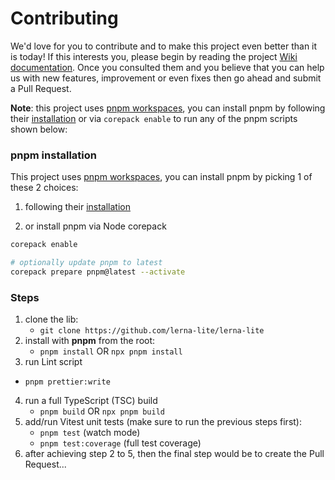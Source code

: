 # Contributing

We'd love for you to contribute and to make this project even better than it is today! If this interests you, please begin by reading the project [Wiki documentation](https://github.com/lerna-lite/lerna-lite/wiki). Once you consulted them and you believe that you can help us with new features, improvement or even fixes then go ahead and submit a Pull Request.

**Note**: this project uses [pnpm workspaces](https://pnpm.io/workspaces), you can install pnpm by following their [installation](https://pnpm.io/installation) or via `corepack enable` to run any of the pnpm scripts shown below:

### pnpm installation

This project uses [pnpm workspaces](https://pnpm.io/workspaces), you can install pnpm by picking 1 of these 2 choices: 

1. following their [installation](https://pnpm.io/installation)

2. or install pnpm via Node corepack
```sh
corepack enable

# optionally update pnpm to latest
corepack prepare pnpm@latest --activate
```

### Steps

1. clone the lib:
   - `git clone https://github.com/lerna-lite/lerna-lite`
2. install with **pnpm** from the root:
   - `pnpm install` OR `npx pnpm install`
3. run Lint script
  - `pnpm prettier:write`
4. run a full TypeScript (TSC) build
   - `pnpm build` OR `npx pnpm build`
5. add/run Vitest unit tests (make sure to run the previous steps first):
   - `pnpm test` (watch mode)
   - `pnpm test:coverage` (full test coverage)
6. after achieving step 2 to 5, then the final step would be to create the Pull Request...

